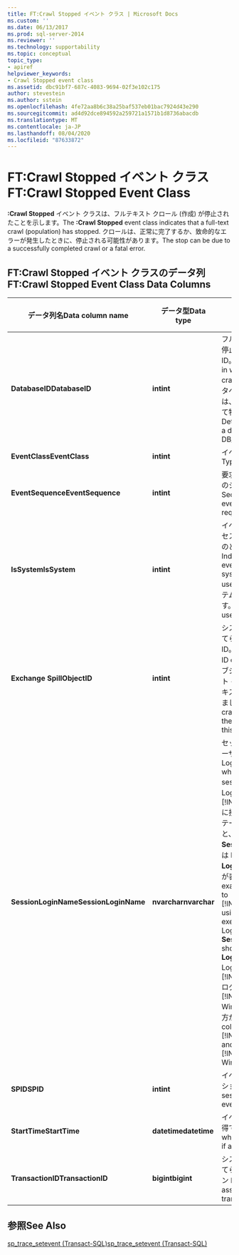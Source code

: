 ```yaml
---
title: FT:Crawl Stopped イベント クラス | Microsoft Docs
ms.custom: ''
ms.date: 06/13/2017
ms.prod: sql-server-2014
ms.reviewer: ''
ms.technology: supportability
ms.topic: conceptual
topic_type:
- apiref
helpviewer_keywords:
- Crawl Stopped event class
ms.assetid: dbc91bf7-687c-4083-9694-02f3e102c175
author: stevestein
ms.author: sstein
ms.openlocfilehash: 4fe72aa8b6c38a25baf537eb01bac7924d43e290
ms.sourcegitcommit: ad4d92dce894592a259721a1571b1d8736abacdb
ms.translationtype: MT
ms.contentlocale: ja-JP
ms.lasthandoff: 08/04/2020
ms.locfileid: "87633872"
---
```

# <a name="ftcrawl-stopped-event-class"></a><span data-ttu-id="be131-102">FT:Crawl Stopped イベント クラス</span><span class="sxs-lookup"><span data-stu-id="be131-102">FT:Crawl Stopped Event Class</span></span>
  <span data-ttu-id="be131-103">**:Crawl Stopped** イベント クラスは、フルテキスト クロール (作成) が停止されたことを示します。</span><span class="sxs-lookup"><span data-stu-id="be131-103">The **:Crawl Stopped** event class indicates that a full-text crawl (population) has stopped.</span></span> <span data-ttu-id="be131-104">クロールは、正常に完了するか、致命的なエラーが発生したときに、停止される可能性があります。</span><span class="sxs-lookup"><span data-stu-id="be131-104">The stop can be due to a successfully completed crawl or a fatal error.</span></span>  
  
## <a name="ftcrawl-stopped-event-class-data-columns"></a><span data-ttu-id="be131-105">FT:Crawl Stopped イベント クラスのデータ列</span><span class="sxs-lookup"><span data-stu-id="be131-105">FT:Crawl Stopped Event Class Data Columns</span></span>  
  
|<span data-ttu-id="be131-106">データ列名</span><span class="sxs-lookup"><span data-stu-id="be131-106">Data column name</span></span>|<span data-ttu-id="be131-107">データ型</span><span class="sxs-lookup"><span data-stu-id="be131-107">Data type</span></span>|<span data-ttu-id="be131-108">説明</span><span class="sxs-lookup"><span data-stu-id="be131-108">Description</span></span>|<span data-ttu-id="be131-109">列 ID</span><span class="sxs-lookup"><span data-stu-id="be131-109">Column ID</span></span>|<span data-ttu-id="be131-110">フィルターの適用</span><span class="sxs-lookup"><span data-stu-id="be131-110">Filterable</span></span>|  
|----------------------|---------------|-----------------|---------------|----------------|  
|<span data-ttu-id="be131-111">**DatabaseID**</span><span class="sxs-lookup"><span data-stu-id="be131-111">**DatabaseID**</span></span>|<span data-ttu-id="be131-112">**int**</span><span class="sxs-lookup"><span data-stu-id="be131-112">**int**</span></span>|<span data-ttu-id="be131-113">フルテキスト クロールが停止したデータベースの ID。</span><span class="sxs-lookup"><span data-stu-id="be131-113">ID of the database in which the full-text crawl has stopped.</span></span> <span data-ttu-id="be131-114">データベースに対応する値は、DB_ID 関数を使用して特定します。</span><span class="sxs-lookup"><span data-stu-id="be131-114">Determine the value for a database by using the DB_ID function.</span></span>|<span data-ttu-id="be131-115">3</span><span class="sxs-lookup"><span data-stu-id="be131-115">3</span></span>|<span data-ttu-id="be131-116">はい</span><span class="sxs-lookup"><span data-stu-id="be131-116">Yes</span></span>|  
|<span data-ttu-id="be131-117">**EventClass**</span><span class="sxs-lookup"><span data-stu-id="be131-117">**EventClass**</span></span>|<span data-ttu-id="be131-118">**int**</span><span class="sxs-lookup"><span data-stu-id="be131-118">**int**</span></span>|<span data-ttu-id="be131-119">イベントの種類 = 156。</span><span class="sxs-lookup"><span data-stu-id="be131-119">Type of event = 156.</span></span>|<span data-ttu-id="be131-120">27</span><span class="sxs-lookup"><span data-stu-id="be131-120">27</span></span>|<span data-ttu-id="be131-121">いいえ</span><span class="sxs-lookup"><span data-stu-id="be131-121">No</span></span>|  
|<span data-ttu-id="be131-122">**EventSequence**</span><span class="sxs-lookup"><span data-stu-id="be131-122">**EventSequence**</span></span>|<span data-ttu-id="be131-123">**int**</span><span class="sxs-lookup"><span data-stu-id="be131-123">**int**</span></span>|<span data-ttu-id="be131-124">要求内の特定のイベントのシーケンス。</span><span class="sxs-lookup"><span data-stu-id="be131-124">Sequence of a given event within the request.</span></span>|<span data-ttu-id="be131-125">51</span><span class="sxs-lookup"><span data-stu-id="be131-125">51</span></span>|<span data-ttu-id="be131-126">いいえ</span><span class="sxs-lookup"><span data-stu-id="be131-126">No</span></span>|  
|<span data-ttu-id="be131-127">**IsSystem**</span><span class="sxs-lookup"><span data-stu-id="be131-127">**IsSystem**</span></span>|<span data-ttu-id="be131-128">**int**</span><span class="sxs-lookup"><span data-stu-id="be131-128">**int**</span></span>|<span data-ttu-id="be131-129">イベントがシステム プロセスとユーザー プロセスのどちらで発生したか。</span><span class="sxs-lookup"><span data-stu-id="be131-129">Indicates whether the event occurred on a system process or a user process.</span></span> <span data-ttu-id="be131-130">1 はシステム、0 はユーザーです。</span><span class="sxs-lookup"><span data-stu-id="be131-130">1 = system, 0 = user.</span></span>|<span data-ttu-id="be131-131">60</span><span class="sxs-lookup"><span data-stu-id="be131-131">60</span></span>|<span data-ttu-id="be131-132">はい</span><span class="sxs-lookup"><span data-stu-id="be131-132">Yes</span></span>|  
|<span data-ttu-id="be131-133">**Exchange Spill**</span><span class="sxs-lookup"><span data-stu-id="be131-133">**ObjectID**</span></span>|<span data-ttu-id="be131-134">**int**</span><span class="sxs-lookup"><span data-stu-id="be131-134">**int**</span></span>|<span data-ttu-id="be131-135">システムによって割り当てられたオブジェクト ID。</span><span class="sxs-lookup"><span data-stu-id="be131-135">System-assigned ID of the object.</span></span> <span data-ttu-id="be131-136">このオブジェクトのフルテキスト インデックスでフルテキスト クロールが停止しました。</span><span class="sxs-lookup"><span data-stu-id="be131-136">The full-text crawl has stopped for the full-text index on this object.</span></span>|<span data-ttu-id="be131-137">22</span><span class="sxs-lookup"><span data-stu-id="be131-137">22</span></span>|<span data-ttu-id="be131-138">はい</span><span class="sxs-lookup"><span data-stu-id="be131-138">Yes</span></span>|  
|<span data-ttu-id="be131-139">**SessionLoginName**</span><span class="sxs-lookup"><span data-stu-id="be131-139">**SessionLoginName**</span></span>|<span data-ttu-id="be131-140">**nvarchar**</span><span class="sxs-lookup"><span data-stu-id="be131-140">**nvarchar**</span></span>|<span data-ttu-id="be131-141">セッションを開始したユーザーのログイン名。</span><span class="sxs-lookup"><span data-stu-id="be131-141">Login name of the user who originated the session.</span></span> <span data-ttu-id="be131-142">たとえば、Login1 を使用して [!INCLUDE[ssNoVersion](../../includes/ssnoversion-md.md)] に接続し、Login2 でステートメントを実行すると、 **SessionLoginName** には Login1 が表示され、 **LoginName** には Login2 が表示されます。</span><span class="sxs-lookup"><span data-stu-id="be131-142">For example, if you connect to [!INCLUDE[ssNoVersion](../../includes/ssnoversion-md.md)] using Login1 and execute a statement as Login2, **SessionLoginName** shows Login1 and **LoginName** shows Login2.</span></span> <span data-ttu-id="be131-143">この列には、 [!INCLUDE[ssNoVersion](../../includes/ssnoversion-md.md)] ログインと [!INCLUDE[msCoName](../../includes/msconame-md.md)] Windows ログインの両方が表示されます。</span><span class="sxs-lookup"><span data-stu-id="be131-143">This column displays both [!INCLUDE[ssNoVersion](../../includes/ssnoversion-md.md)] and [!INCLUDE[msCoName](../../includes/msconame-md.md)] Windows logins.</span></span>|<span data-ttu-id="be131-144">64</span><span class="sxs-lookup"><span data-stu-id="be131-144">64</span></span>|<span data-ttu-id="be131-145">はい</span><span class="sxs-lookup"><span data-stu-id="be131-145">Yes</span></span>|  
|<span data-ttu-id="be131-146">**SPID**</span><span class="sxs-lookup"><span data-stu-id="be131-146">**SPID**</span></span>|<span data-ttu-id="be131-147">**int**</span><span class="sxs-lookup"><span data-stu-id="be131-147">**int**</span></span>|<span data-ttu-id="be131-148">イベントが発生したセッションの ID。</span><span class="sxs-lookup"><span data-stu-id="be131-148">ID of the session on which the event occurred.</span></span>|<span data-ttu-id="be131-149">12</span><span class="sxs-lookup"><span data-stu-id="be131-149">12</span></span>|<span data-ttu-id="be131-150">はい</span><span class="sxs-lookup"><span data-stu-id="be131-150">Yes</span></span>|  
|<span data-ttu-id="be131-151">**StartTime**</span><span class="sxs-lookup"><span data-stu-id="be131-151">**StartTime**</span></span>|<span data-ttu-id="be131-152">**datetime**</span><span class="sxs-lookup"><span data-stu-id="be131-152">**datetime**</span></span>|<span data-ttu-id="be131-153">イベントの開始時刻 (取得できた場合)。</span><span class="sxs-lookup"><span data-stu-id="be131-153">Time at which the event started, if available.</span></span>|<span data-ttu-id="be131-154">14</span><span class="sxs-lookup"><span data-stu-id="be131-154">14</span></span>|<span data-ttu-id="be131-155">はい</span><span class="sxs-lookup"><span data-stu-id="be131-155">Yes</span></span>|  
|<span data-ttu-id="be131-156">**TransactionID**</span><span class="sxs-lookup"><span data-stu-id="be131-156">**TransactionID**</span></span>|<span data-ttu-id="be131-157">**bigint**</span><span class="sxs-lookup"><span data-stu-id="be131-157">**bigint**</span></span>|<span data-ttu-id="be131-158">システムによって割り当てられたトランザクション ID。</span><span class="sxs-lookup"><span data-stu-id="be131-158">System-assigned ID of the transaction.</span></span>|<span data-ttu-id="be131-159">4</span><span class="sxs-lookup"><span data-stu-id="be131-159">4</span></span>|<span data-ttu-id="be131-160">はい</span><span class="sxs-lookup"><span data-stu-id="be131-160">Yes</span></span>|  
  
## <a name="see-also"></a><span data-ttu-id="be131-161">参照</span><span class="sxs-lookup"><span data-stu-id="be131-161">See Also</span></span>  
 [<span data-ttu-id="be131-162">sp_trace_setevent &#40;Transact-SQL&#41;</span><span class="sxs-lookup"><span data-stu-id="be131-162">sp_trace_setevent &#40;Transact-SQL&#41;</span></span>](/sql/relational-databases/system-stored-procedures/sp-trace-setevent-transact-sql)  
  
  

